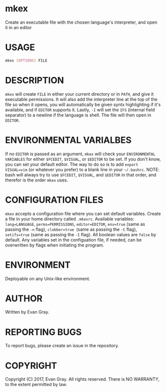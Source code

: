 # mkex
Create an executable file with the chosen language's interpreter, and open it in an editor
# USAGE
```bash
mkex [OPTIONS] FILE
```
# DESCRIPTION
`mkex` will create `FILE` in either your current directory or in `PATH`, and
give it executable permissions. It will also add the interpreter line at the top
of the file so when it opens, you will automatically be given syntx highlighting
if it's available, and if `EDITOR` supports it. Lastly, `-I` will set the `IFS`
(internal field separator) to a newline if the language is shell. The file will
then open in `EDITOR`.
# ENVIRONMENTAL VARIALBES
If no `EDITOR` is passed as an argument, `mkex` will check your
`ENVIRONMENTAL VARIABLES` for either `$FCEDIT`, `$VISUAL`, or `$EDITOR` to be
set. If you don't know, you can set your default editor. The way to do so is to
add `export VISUAL=vim` (or whatever you prefer) to a blank line in your
`~/.bashrc`. NOTE: bash will always try to use `$FCEDIT`, `$VISUAL`, and
`$EDITOR` in that order, and therefor is the order `mkex` uses.
# CONFIGURATION FILES
`mkex` accepts a configuration file where you can set default variables. Create
a file in your home directory called `.mkexrc`. Available variables:
`lang=LANGUAGE`, `perms=PERMISSIONS`, `editor=EDITOR`, `env=true` (same as
passing the `-n` flag), `clobber=true `(same as passing the `-C` flag),
`setifs=true` (same as passing the `-I` flag). All boolean values are `false` by
default. Any variables set in the configuation file, if needed, can be
overwritten by flags when initiating the program.
# ENVIRONMENT
Deployable on any Unix-like environment.
# AUTHOR
Written by Evan Gray.
# REPORTING BUGS
To report bugs, please create an issue in the repository.
# COPYRIGHT
Copyright (C) 2017, Evan Gray.  All rights reserved.  There is NO WARRANTY, to
the extent permitted by law.

